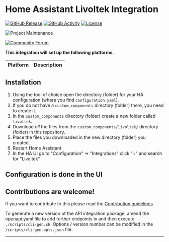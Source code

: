 # Home Assistant Livoltek Integration

[![GitHub Release][releases-shield]][releases]
[![GitHub Activity][commits-shield]][commits]
[![License][license-shield]](LICENSE)

![Project Maintenance][maintenance-shield]

[![Community Forum][forum-shield]][forum]

**This integration will set up the following platforms.**

| Platform | Description |
| -------- | ----------- |

## Installation

1. Using the tool of choice open the directory (folder) for your HA configuration (where you find `configuration.yaml`).
1. If you do not have a `custom_components` directory (folder) there, you need to create it.
1. In the `custom_components` directory (folder) create a new folder called `livoltek`.
1. Download _all_ the files from the `custom_components/livoltek/` directory (folder) in this repository.
1. Place the files you downloaded in the new directory (folder) you created.
1. Restart Home Assistant
1. In the HA UI go to "Configuration" -> "Integrations" click "+" and search for "Livoltek"

## Configuration is done in the UI

<!---->

## Contributions are welcome!

If you want to contribute to this please read the [Contribution guidelines](CONTRIBUTING.md)

To generate a new version of the API integration package, amend the openapi.yaml file to add further endpoints in and then execute `./scripts/cli-gen.sh`. Options / version number can be modified in the `/scripts/cli-gen-opts.json` file.

---

[hass-livoltek]: https://github.com/adamlonsdale/hass-livoltek
[commits-shield]: https://img.shields.io/github/commit-activity/y/adamlonsdale/hass-livoltek.svg?style=for-the-badge
[commits]: https://github.com/adamlonsdale/hass-livoltek/commits/main
[forum-shield]: https://img.shields.io/badge/community-forum-brightgreen.svg?style=for-the-badge
[forum]: https://community.home-assistant.io/
[license-shield]: https://img.shields.io/github/license/adamlonsdale/hass-livoltek.svg?style=for-the-badge
[maintenance-shield]: https://img.shields.io/badge/maintainer-Adam%20Lonsdale%20%40adamlonsdale-blue.svg?style=for-the-badge
[releases-shield]: https://img.shields.io/github/release/adamlonsdale/hass-livoltek.svg?style=for-the-badge
[releases]: https://github.com/adamlonsdale/hass-livoltek/releases
